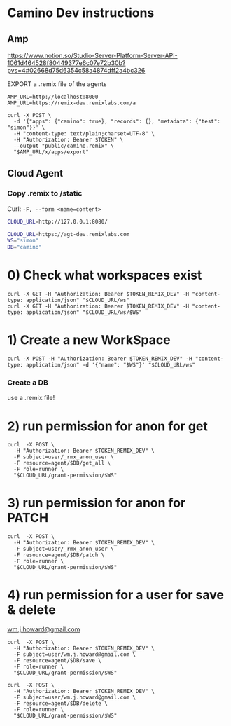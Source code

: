 # Camino Dev instructions

## Amp

https://www.notion.so/Studio-Server-Platform-Server-API-1061d464528f80449377e6c07e72b30b?pvs=4#02668d75d6354c58a4874dff2a4bc326

EXPORT a .remix file of the agents

```
AMP_URL=http://localhost:8000
AMP_URL=https://remix-dev.remixlabs.com/a

curl -X POST \
  -d '{"apps": {"camino": true}, "records": {}, "metadata": {"test": "simon"}}' \
  -H "content-type: text/plain;charset=UTF-8" \
  -H "Authorization: Bearer $TOKEN" \
  --output "public/camino.remix" \
  "$AMP_URL/x/apps/export"
```

## Cloud Agent

### Copy .remix to /static

Curl: `-F, --form <name=content>`

```sh
CLOUD_URL=http://127.0.0.1:8080/

CLOUD_URL=https://agt-dev.remixlabs.com
WS="simon"
DB="camino"
```

# 0) Check what workspaces exist

```
curl -X GET -H "Authorization: Bearer $TOKEN_REMIX_DEV" -H "content-type: application/json" "$CLOUD_URL/ws"
curl -X GET -H "Authorization: Bearer $TOKEN_REMIX_DEV" -H "content-type: application/json" "$CLOUD_URL/ws/$WS"
```

# 1) Create a new WorkSpace

```
curl -X POST -H "Authorization: Bearer $TOKEN_REMIX_DEV" -H "content-type: application/json" -d '{"name": "$WS"}' "$CLOUD_URL/ws"
```

### Create a DB

use a .remix file!

# 2) run permission for anon for get

```
curl  -X POST \
  -H "Authorization: Bearer $TOKEN_REMIX_DEV" \
  -F subject=user/_rmx_anon_user \
  -F resource=agent/$DB/get_all \
  -F role=runner \
  "$CLOUD_URL/grant-permission/$WS"
```

# 3) run permission for anon for PATCH

```
curl  -X POST \
  -H "Authorization: Bearer $TOKEN_REMIX_DEV" \
  -F subject=user/_rmx_anon_user \
  -F resource=agent/$DB/patch \
  -F role=runner \
  "$CLOUD_URL/grant-permission/$WS"
```

# 4) run permission for a user for save & delete

wm.j.howard@gmail.com

```
curl  -X POST \
  -H "Authorization: Bearer $TOKEN_REMIX_DEV" \
  -F subject=user/wm.j.howard@gmail.com \
  -F resource=agent/$DB/save \
  -F role=runner \
  "$CLOUD_URL/grant-permission/$WS"
```

```
curl  -X POST \
  -H "Authorization: Bearer $TOKEN_REMIX_DEV" \
  -F subject=user/wm.j.howard@gmail.com \
  -F resource=agent/$DB/delete \
  -F role=runner \
  "$CLOUD_URL/grant-permission/$WS"
```
